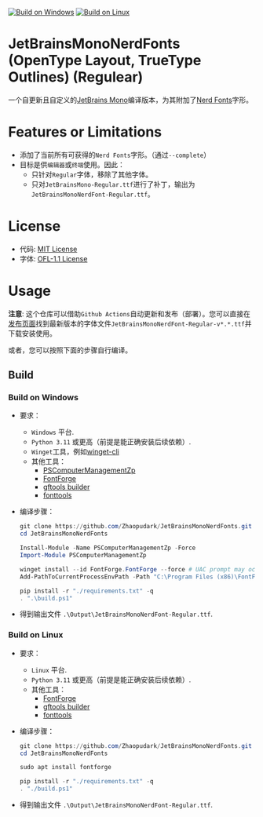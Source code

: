[![Build on Windows](https://github.com/Zhaopudark/JetBrainsMonoNerdFonts/actions/workflows/build_on_windows.yaml/badge.svg)](https://github.com/Zhaopudark/JetBrainsMonoNerdFonts/actions)
[![Build on Linux](https://github.com/Zhaopudark/JetBrainsMonoNerdFonts/actions/workflows/build_on_linux.yaml/badge.svg)](https://github.com/Zhaopudark/JetBrainsMonoNerdFonts/actions)

# JetBrainsMonoNerdFonts (OpenType Layout, TrueType Outlines) (Regulear)

一个自更新且自定义的[JetBrains Mono](https://github.com/JetBrains/JetBrainsMono)编译版本，为其附加了[Nerd Fonts](https://github.com/ryanoasis/nerd-fonts)字形。

# Features or Limitations

- 添加了当前所有可获得的`Nerd Fonts`字形。（通过`--complete`）
- 目标是供`编辑器`或`终端`使用。因此：
  - 只针对`Regular`字体，移除了其他字体。
  - 只对`JetBrainsMono-Regular.ttf`进行了补丁，输出为`JetBrainsMonoNerdFont-Regular.ttf`。

# License

- 代码: [MIT License](https://github.com/ryanoasis/nerd-fonts/blob/master/LICENSE)
- 字体: [OFL-1.1 License](https://github.com/JetBrains/JetBrainsMono/blob/master/OFL.txt)

# Usage

**注意**: 这个仓库可以借助`Github Actions`自动更新和发布（部署）。您可以直接在[发布页面](https://github.com/Zhaopudark/JetBrainsMonoNerdFonts/releases)找到最新版本的字体文件`JetBrainsMonoNerdFont-Regular-v*.*.ttf`并下载安装使用。

或者，您可以按照下面的步骤自行编译。

## Build

### Build on Windows
- 要求：
    - `Windows` 平台.
    - `Python 3.11` 或更高（前提是能正确安装后续依赖）.
    - `Winget`工具，例如[winget-cli](https://github.com/microsoft/winget-cli)
    - 其他工具：
      - [PSComputerManagementZp](https://www.powershellgallery.com/packages/PSComputerManagementZp)
      - [FontForge](https://fontforge.org/en-US/downloads/)
      - [gftools builder](https://googlefonts.github.io/gf-guide/build.html)
      - [fonttools](https://fonttools.readthedocs.io/en/latest/)
      
- 编译步骤：
    
  ```powershell
  git clone https://github.com/Zhaopudark/JetBrainsMonoNerdFonts.git
  cd JetBrainsMonoNerdFonts
  
  Install-Module -Name PSComputerManagementZp -Force
  Import-Module PSComputerManagementZp
  
  winget install --id FontForge.FontForge --force # UAC prompt may occur
  Add-PathToCurrentProcessEnvPath -Path "C:\Program Files (x86)\FontForgeBuilds\bin"

  pip install -r "./requirements.txt" -q
  . ".\build.ps1"
  ```
- 得到输出文件 `.\Output\JetBrainsMonoNerdFont-Regular.ttf`.

### Build on Linux

- 要求：
  - `Linux` 平台.
  - `Python 3.11` 或更高（前提是能正确安装后续依赖）.
  - 其他工具：
    - [FontForge](https://fontforge.org/en-US/downloads/)
    - [gftools builder](https://googlefonts.github.io/gf-guide/build.html)
    - [fonttools](https://fonttools.readthedocs.io/en/latest/)

- 编译步骤：
  
  ```powershell
  git clone https://github.com/Zhaopudark/JetBrainsMonoNerdFonts.git
  cd JetBrainsMonoNerdFonts
  
  sudo apt install fontforge
  
  pip install -r "./requirements.txt" -q
  . "./build.ps1"
  ```
  
- 得到输出文件 `.\Output\JetBrainsMonoNerdFont-Regular.ttf`.


